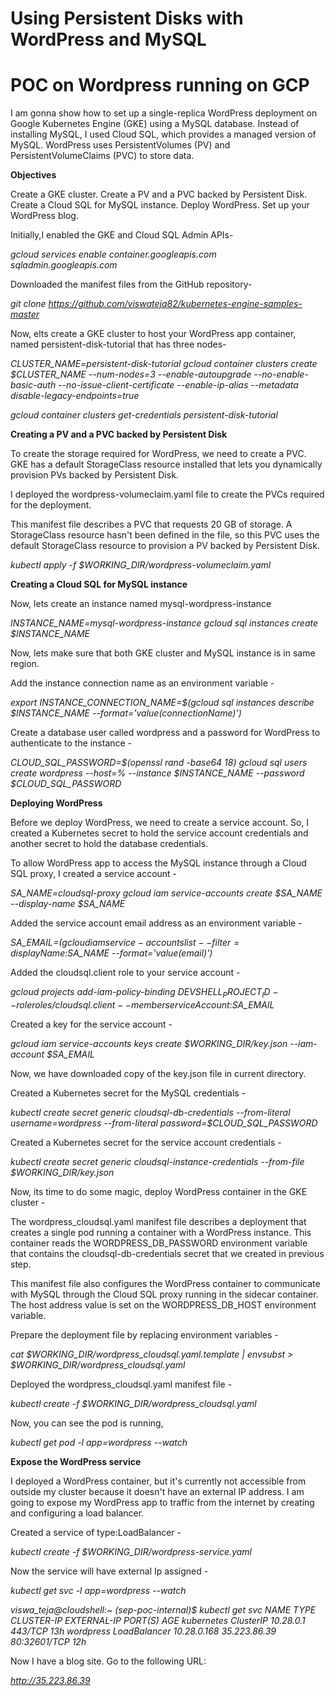 # Using Persistent Disks with WordPress and MySQL

# POC on Wordpress running on GCP

 I am gonna show how to set up a single-replica WordPress deployment on Google Kubernetes Engine (GKE) using a MySQL database. Instead of installing MySQL, I used Cloud SQL, which provides a managed version of MySQL. WordPress uses PersistentVolumes (PV) and PersistentVolumeClaims (PVC) to store data.

 <b> Objectives </b>

 Create a GKE cluster.
 Create a PV and a PVC backed by Persistent Disk.
 Create a Cloud SQL for MySQL instance.
 Deploy WordPress.
 Set up your WordPress blog.

Initially,I enabled the GKE and Cloud SQL Admin APIs-

<i> gcloud services enable container.googleapis.com sqladmin.googleapis.com </i>

Downloaded the manifest files from the GitHub repository-

<i> git clone https://github.com/viswateja82/kubernetes-engine-samples-master </i>

Now, elts create a GKE cluster to host your WordPress app container, named persistent-disk-tutorial that has three nodes-

<i> CLUSTER_NAME=persistent-disk-tutorial
gcloud container clusters create $CLUSTER_NAME --num-nodes=3 --enable-autoupgrade --no-enable-basic-auth --no-issue-client-certificate --enable-ip-alias --metadata disable-legacy-endpoints=true </i>

<i>  gcloud container clusters get-credentials persistent-disk-tutorial </i>

<b> Creating a PV and a PVC backed by Persistent Disk </b>

To create the storage required for WordPress, we need to create a PVC. GKE has a default StorageClass resource installed that lets you dynamically provision PVs backed by Persistent Disk. 

I deployed the wordpress-volumeclaim.yaml file to create the PVCs required for the deployment.

This manifest file describes a PVC that requests 20 GB of storage. A StorageClass resource hasn't been defined in the file, so this PVC uses the default StorageClass resource to provision a PV backed by Persistent Disk.

<i> kubectl apply -f $WORKING_DIR/wordpress-volumeclaim.yaml </i>

<b> Creating a Cloud SQL for MySQL instance </b>

Now, lets create an instance named mysql-wordpress-instance

<i>  INSTANCE_NAME=mysql-wordpress-instance
gcloud sql instances create $INSTANCE_NAME </i>

Now, lets make sure that both GKE cluster and MySQL instance is in same region.

Add the instance connection name as an environment variable -

<i> export INSTANCE_CONNECTION_NAME=$(gcloud sql instances describe $INSTANCE_NAME --format='value(connectionName)') </i>

Create a database user called wordpress and a password for WordPress to authenticate to the instance -

<i> CLOUD_SQL_PASSWORD=$(openssl rand -base64 18)
gcloud sql users create wordpress --host=% --instance $INSTANCE_NAME --password $CLOUD_SQL_PASSWORD </i>

<b> Deploying WordPress </b>

Before we deploy WordPress, we need to create a service account. So, I created a Kubernetes secret to hold the service account credentials and another secret to hold the database credentials.

To allow WordPress app to access the MySQL instance through a Cloud SQL proxy, I created a service account -

<i> SA_NAME=cloudsql-proxy
gcloud iam service-accounts create $SA_NAME --display-name $SA_NAME </i>

Added the service account email address as an environment variable -

<i> SA_EMAIL=$(gcloud iam service-accounts list --filter=displayName:$SA_NAME --format='value(email)') </i>

Added the cloudsql.client role to your service account -

<i> gcloud projects add-iam-policy-binding $DEVSHELL_PROJECT_ID --role roles/cloudsql.client --member serviceAccount:$SA_EMAIL </i>

Created a key for the service account -

<i> gcloud iam service-accounts keys create $WORKING_DIR/key.json --iam-account $SA_EMAIL </i>

Now, we have downloaded copy of the key.json file in current directory.

Created a Kubernetes secret for the MySQL credentials -

<i> kubectl create secret generic cloudsql-db-credentials --from-literal username=wordpress --from-literal password=$CLOUD_SQL_PASSWORD </i>

Created a Kubernetes secret for the service account credentials -

<i> kubectl create secret generic cloudsql-instance-credentials --from-file $WORKING_DIR/key.json </i>

Now, its time to do some magic, deploy  WordPress container in the GKE cluster -

The wordpress_cloudsql.yaml manifest file describes a deployment that creates a single pod running a container with a WordPress instance. This container reads the WORDPRESS_DB_PASSWORD environment variable that contains the cloudsql-db-credentials secret that we created in previous step.

This manifest file also configures the WordPress container to communicate with MySQL through the Cloud SQL proxy running in the sidecar container. The host address value is set on the WORDPRESS_DB_HOST environment variable.

Prepare the deployment file by replacing environment variables -

<i> cat $WORKING_DIR/wordpress_cloudsql.yaml.template | envsubst > $WORKING_DIR/wordpress_cloudsql.yaml </i>

Deployed the wordpress_cloudsql.yaml manifest file -

<i> kubectl create -f $WORKING_DIR/wordpress_cloudsql.yaml </i>

Now, you can see the pod is running,

<i> kubectl get pod -l app=wordpress --watch </i>

<b> Expose the WordPress service </b>

I deployed a WordPress container, but it's currently not accessible from outside my cluster because it doesn't have an external IP address. I am going to expose my WordPress app to traffic from the internet by creating and configuring a load balancer.

Created a service of type:LoadBalancer - 

<i> kubectl create -f $WORKING_DIR/wordpress-service.yaml </i>

Now the service will have external Ip assigned -

<i> kubectl get svc -l app=wordpress --watch 

viswa_teja@cloudshell:~ (sep-poc-internal)$ kubectl get svc
NAME         TYPE           CLUSTER-IP    EXTERNAL-IP    PORT(S)        AGE
kubernetes   ClusterIP      10.28.0.1     <none>         443/TCP        13h
wordpress    LoadBalancer   10.28.0.168   35.223.86.39   80:32601/TCP   12h
</i>

Now I have a blog site. Go to the following URL:

<i> http://35.223.86.39 </i>

